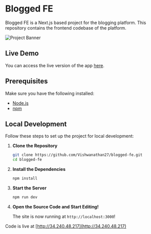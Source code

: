 # Blogged FE

Blogged FE is a Next.js based project for the blogging platform. This repository contains the frontend codebase of the platform.

![Project Banner](https://blogged.s3.amazonaws.com/logo.png)

## Live Demo

You can access the live version of the app [here](http://34.240.48.217).

## Prerequisites

Make sure you have the following installed:
- [Node.js](https://nodejs.org/)
- [npm](https://www.npmjs.com/)

## Local Development

Follow these steps to set up the project for local development:

1. **Clone the Repository**

   ```bash
   git clone https://github.com/Vishwanathan27/blogged-fe.git
   cd blogged-fe

2. **Install the Dependencies**

   ```bash
   npm install
   ```
3. **Start the Server**

   ```bash
   npm run dev
   ```

4. **Open the Source Code and Start Editing!**

    The site is now running at `http://localhost:3000`!

Code is live at [http://34.240.48.217](http://34.240.48.217)